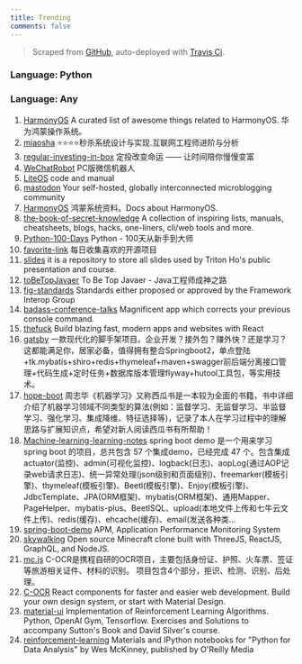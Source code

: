 ```yaml
---
title: Trending
comments: false
---
```


> Scraped from [GitHub](https://github.com/trending?since=daily), auto-deployed with [Travis Ci](https://travis-ci.org/).


### Language: Python

### Language: Any
1. [HarmonyOS](https://github.com/Awesome-HarmonyOS/HarmonyOS)
A curated list of awesome things related to HarmonyOS. 华为鸿蒙操作系统。
2. [miaosha](https://github.com/qiurunze123/miaosha)
⭐⭐⭐⭐秒杀系统设计与实现.互联网工程师进阶与分析
3. [regular-investing-in-box](https://github.com/xiaolai/regular-investing-in-box)
定投改变命运 —— 让时间陪你慢慢变富
4. [WeChatRobot](https://github.com/TonyChen56/WeChatRobot)
PC版微信机器人
5. [LiteOS](https://github.com/LiteOS/LiteOS)
code and manual
6. [mastodon](https://github.com/tootsuite/mastodon)
Your self-hosted, globally interconnected microblogging community
7. [HarmonyOS](https://github.com/huawei-iot/HarmonyOS)
鸿蒙系统资料。Docs about HarmonyOS.
8. [the-book-of-secret-knowledge](https://github.com/trimstray/the-book-of-secret-knowledge)
A collection of inspiring lists, manuals, cheatsheets, blogs, hacks, one-liners, cli/web tools and more.
9. [Python-100-Days](https://github.com/jackfrued/Python-100-Days)
Python - 100天从新手到大师
10. [favorite-link](https://github.com/guanguans/favorite-link)
每日收集喜欢的开源项目
11. [slides](https://github.com/TritonHo/slides)
it is a repository to store all slides used by Triton Ho's public presentation and course.
12. [toBeTopJavaer](https://github.com/hollischuang/toBeTopJavaer)
To Be Top Javaer - Java工程师成神之路
13. [fig-standards](https://github.com/php-fig/fig-standards)
Standards either proposed or approved by the Framework Interop Group
14. [badass-conference-talks](https://github.com/emmawedekind/badass-conference-talks)
Magnificent app which corrects your previous console command.
15. [thefuck](https://github.com/nvbn/thefuck)
Build blazing fast, modern apps and websites with React
16. [gatsby](https://github.com/gatsbyjs/gatsby)
一款现代化的脚手架项目。企业开发？接外包？赚外快？还是学习？这都能满足你，居家必备，值得拥有整合Springboot2，单点登陆+tk.mybatis+shiro+redis+thymeleaf+maven+swagger前后端分离接口管理+代码生成+定时任务+数据库版本管理flyway+hutool工具包，等实用技术。
17. [hope-boot](https://github.com/hope-for/hope-boot)
周志华《机器学习》又称西瓜书是一本较为全面的书籍，书中详细介绍了机器学习领域不同类型的算法(例如：监督学习、无监督学习、半监督学习、强化学习、集成降维、特征选择等)，记录了本人在学习过程中的理解思路与扩展知识点，希望对新人阅读西瓜书有所帮助！
18. [Machine-learning-learning-notes](https://github.com/Vay-keen/Machine-learning-learning-notes)
spring boot demo 是一个用来学习 spring boot 的项目，总共包含 57 个集成demo，已经完成 47 个。包含集成 actuator(监控)、admin(可视化监控)、logback(日志)、aopLog(通过AOP记录web请求日志)、统一异常处理(json级别和页面级别)、freemarker(模板引擎)、thymeleaf(模板引擎)、Beetl(模板引擎)、Enjoy(模板引擎)、JdbcTemplate、JPA(ORM框架)、mybatis(ORM框架)、通用Mapper、PageHelper、mybatis-plus、BeetlSQL、upload(本地文件上传和七牛云文件上传)、redis(缓存)、ehcache(缓存)、email(发送各种类…
19. [spring-boot-demo](https://github.com/xkcoding/spring-boot-demo)
APM, Application Performance Monitoring System
20. [skywalking](https://github.com/apache/skywalking)
Open source Minecraft clone built with ThreeJS, ReactJS, GraphQL, and NodeJS.
21. [mc.js](https://github.com/ian13456/mc.js)
C-OCR是携程自研的OCR项目，主要包括身份证、护照、火车票、签证等旅游相关证件、材料的识别。 项目包含4个部分，拒识、检测、识别、后处理。
22. [C-OCR](https://github.com/ctripcorp/C-OCR)
React components for faster and easier web development. Build your own design system, or start with Material Design.
23. [material-ui](https://github.com/mui-org/material-ui)
Implementation of Reinforcement Learning Algorithms. Python, OpenAI Gym, Tensorflow. Exercises and Solutions to accompany Sutton's Book and David Silver's course.
24. [reinforcement-learning](https://github.com/dennybritz/reinforcement-learning)
Materials and IPython notebooks for "Python for Data Analysis" by Wes McKinney, published by O'Reilly Media
